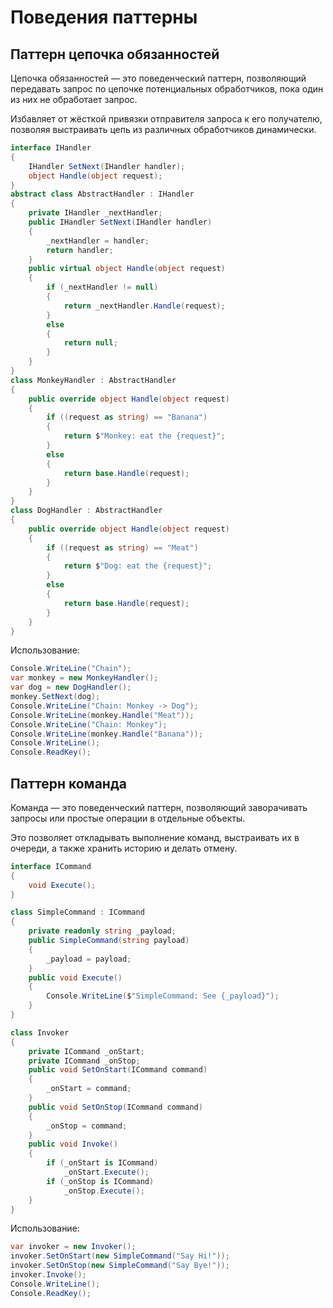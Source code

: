 # Поведения паттерны

## Паттерн цепочка обязанностей

Цепочка обязанностей — это поведенческий паттерн, позволяющий передавать запрос по цепочке потенциальных обработчиков, пока один из них не обработает запрос.

Избавляет от жёсткой привязки отправителя запроса к его получателю, позволяя выстраивать цепь из различных обработчиков динамически.

```csharp
interface IHandler
{
    IHandler SetNext(IHandler handler);
    object Handle(object request);
}
abstract class AbstractHandler : IHandler
{
    private IHandler _nextHandler;
    public IHandler SetNext(IHandler handler)
    {
        _nextHandler = handler;
        return handler;
    }
    public virtual object Handle(object request)
    {
        if (_nextHandler != null)
        {
            return _nextHandler.Handle(request);
        }
        else
        {
            return null;
        }
    }
}
class MonkeyHandler : AbstractHandler
{
    public override object Handle(object request)
    {
        if ((request as string) == "Banana")
        {
            return $"Monkey: eat the {request}";
        }
        else
        {
            return base.Handle(request);
        }
    }
}
class DogHandler : AbstractHandler
{
    public override object Handle(object request)
    {
        if ((request as string) == "Meat")
        {
            return $"Dog: eat the {request}";
        }
        else
        {
            return base.Handle(request);
        }
    }
}
```

Использование:
```csharp
Console.WriteLine("Chain");
var monkey = new MonkeyHandler();
var dog = new DogHandler();
monkey.SetNext(dog);
Console.WriteLine("Chain: Monkey -> Dog");
Console.WriteLine(monkey.Handle("Meat"));
Console.WriteLine("Chain: Monkey");
Console.WriteLine(monkey.Handle("Banana"));
Console.WriteLine();
Console.ReadKey();
```

## Паттерн команда

Команда — это поведенческий паттерн, позволяющий заворачивать запросы или простые операции в отдельные объекты.

Это позволяет откладывать выполнение команд, выстраивать их в очереди, а также хранить историю и делать отмену.

```csharp
interface ICommand
{
    void Execute();
}

class SimpleCommand : ICommand
{
    private readonly string _payload;
    public SimpleCommand(string payload)
    {
        _payload = payload;
    }
    public void Execute()
    {
        Console.WriteLine($"SimpleCommand: See {_payload}");
    }
}

class Invoker
{
    private ICommand _onStart;
    private ICommand _onStop;
    public void SetOnStart(ICommand command)
    {
        _onStart = command;
    }
    public void SetOnStop(ICommand command)
    {
        _onStop = command;
    }
    public void Invoke()
    {
        if (_onStart is ICommand)
            _onStart.Execute();
        if (_onStop is ICommand)
            _onStop.Execute();
    }
}
```

Использование:
```csharp
var invoker = new Invoker();
invoker.SetOnStart(new SimpleCommand("Say Hi!"));
invoker.SetOnStop(new SimpleCommand("Say Bye!"));
invoker.Invoke();
Console.WriteLine();
Console.ReadKey();
```
